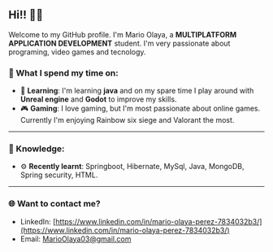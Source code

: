 ## Hi!! 👋🏻

Welcome to my GitHub profile. I'm Mario Olaya, a **MULTIPLATFORM APPLICATION DEVELOPMENT** student. I'm very passionate about programing, video games and tecnology.

### 🚀 What I spend my time on:

- 🤺 **Learning**: I'm learning **java** and on my spare time I play around with **Unreal engine** and **Godot** to improve my skills.
- 🎮 **Gaming**: I love gaming, but I'm most passionate about online games. Currently I'm enjoying Rainbow six siege and Valorant the most.

---

### 🧠 Knowledge:

- ⚙ **Recently learnt**: Springboot, Hibernate, MySql, Java, MongoDB, Spring security, HTML.

---


### 🌐 Want to contact me?
- LinkedIn: [https://www.linkedin.com/in/mario-olaya-perez-7834032b3/](https://www.linkedin.com/in/mario-olaya-perez-7834032b3/)
- Email: MarioOlaya03@gmail.com

